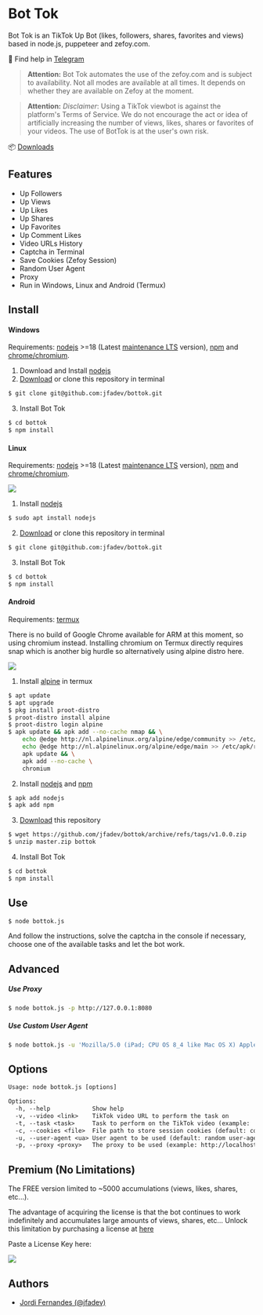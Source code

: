# Bot Tok

Bot Tok is an TikTok Up Bot (likes, followers, shares, favorites and views)
based in node.js, puppeteer and zefoy.com.

🛟 Find help in [Telegram](https://t.me/bottok_help)

>**Attention:** Bot Tok automates the use of the zefoy.com and is subject to availability. Not all modes are available at all times. It depends on whether they are available on Zefoy at the moment.

>**Attention:** *Disclaimer*: Using a TikTok viewbot is against the platform's Terms of Service. We do not encourage the act or idea of artificially increasing the number of views, likes, shares or favorites of your videos. The use of BotTok is at the user's own risk.

📦 [Downloads](https://github.com/jfadev/bottok/releases)
## Features

* Up Followers
* Up Views
* Up Likes
* Up Shares
* Up Favorites
* Up Comment Likes
* Video URLs History
* Captcha in Terminal
* Save Cookies (Zefoy Session)
* Random User Agent
* Proxy
* Run in Windows, Linux and Android (Termux)

## Install

#### Windows

Requirements: [nodejs](https://nodejs.org/) >=18 (Latest [maintenance LTS](https://github.com/nodejs/Release#release-schedule) version),
 [npm](https://www.npmjs.com/) and [chrome/chromium](https://www.chromium.org/chromium-projects/).

1. Download and Install [nodejs](https://nodejs.org/en/download/)
2. [Download](https://github.com/jfadev/bottok/releases) or clone this repository in terminal

```bash
$ git clone git@github.com:jfadev/bottok.git
```

3. Install Bot Tok

```bash
$ cd bottok
$ npm install
```

#### Linux

Requirements: [nodejs](https://nodejs.org/) >=18 (Latest [maintenance LTS](https://github.com/nodejs/Release#release-schedule) version),
 [npm](https://www.npmjs.com/) and [chrome/chromium](https://www.chromium.org/chromium-projects/).

![](doc/1.png?raw=true)

1. Install [nodejs](https://nodejs.org/)
   
```bash
$ sudo apt install nodejs
```

2. [Download](https://github.com/jfadev/bottok/releases) or clone this repository in terminal

```bash
$ git clone git@github.com:jfadev/bottok.git
```

3. Install Bot Tok
```bash
$ cd bottok
$ npm install
```

#### Android

Requirements: [termux](https://termux.dev/en/)

There is no build of Google Chrome available for ARM at this moment, so using chromium instead.
Installing chromium on Termux directly requires snap which is another big hurdle so alternatively using alpine distro here.

![](doc/5.png?raw=true)

1. Install [alpine](https://alpinelinux.org) in termux

```bash
$ apt update
$ apt upgrade
$ pkg install proot-distro
$ proot-distro install alpine
$ proot-distro login alpine
$ apk update && apk add --no-cache nmap && \
    echo @edge http://nl.alpinelinux.org/alpine/edge/community >> /etc/apk/repositories && \
    echo @edge http://nl.alpinelinux.org/alpine/edge/main >> /etc/apk/repositories && \
    apk update && \
    apk add --no-cache \
    chromium
```

2. Install [nodejs](https://nodejs.org/) and [npm](https://www.npmjs.com/)
   
```bash
$ apk add nodejs
$ apk add npm
```

3. [Download](https://github.com/jfadev/bottok/releases) this repository

```bash
$ wget https://github.com/jfadev/bottok/archive/refs/tags/v1.0.0.zip
$ unzip master.zip bottok
```

4. Install Bot Tok
```bash
$ cd bottok
$ npm install
```


## Use

```bash
$ node bottok.js
```
And follow the instructions, solve the captcha in the console if necessary, choose one of the available tasks and let the bot work.

## Advanced

##### Use Proxy

```bash
$ node bottok.js -p http://127.0.0.1:8080
```

##### Use Custom User Agent

```bash
$ node bottok.js -u 'Mozilla/5.0 (iPad; CPU OS 8_4 like Mac OS X) AppleWebKit/600.1.4 (KHTML, like Gecko) Version/8.0 Mobile/12H143 Safari/600.1.4'
```

## Options

```txt
Usage: node bottok.js [options]

Options:
  -h, --help            Show help
  -v, --video <link>    TikTok video URL to perform the task on
  -t, --task <task>     Task to perform on the TikTok video (example: 'Up Views')
  -c, --cookies <file>  File path to store session cookies (default: cookies.json)
  -u, --user-agent <ua> User agent to be used (default: random user-agent)
  -p, --proxy <proxy>   The proxy to be used (example: http://localhost:8080)  
```

## Premium (No Limitations)

The FREE version limited to ~5000 accumulations (views, likes, shares, etc...).

The advantage of acquiring the license is that the bot continues to 
work indefinitely and accumulates large amounts of views, shares, etc...
Unlock this limitation by purchasing a license at [here](https://jordifernandes.com/service/bottok)

Paste a License Key here:

![](doc/4.png?raw=true)

## Authors

- [Jordi Fernandes (@jfadev)](https://github.com/jfadev)